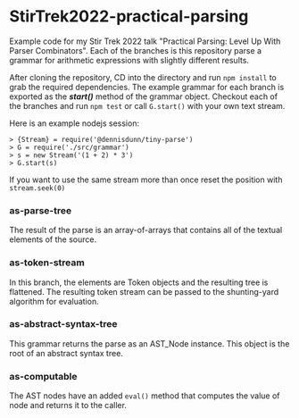 StirTrek2022-practical-parsing
===

Example code for my Stir Trek 2022 talk "Practical Parsing: Level Up With Parser Combinators". Each of the branches
is this repository parse a grammar for arithmetic expressions with slightly different results.

After cloning the repository, CD into the directory and run ```npm install``` to grab the required dependencies. The example grammar for each branch is exported as the ***start()*** method of the grammar object. Checkout each of the
branches and run ```npm test``` or call ```G.start()``` with your own text stream.

Here is an example nodejs session:

```
> {Stream} = require('@dennisdunn/tiny-parse')
> G = require('./src/grammar')
> s = new Stream('(1 + 2) * 3')
> G.start(s)
```
If you want to use the same stream more than once reset the position with ```stream.seek(0)```

### as-parse-tree
The result of the parse is an array-of-arrays that contains all of the textual elements of the source.

### as-token-stream
In this branch, the elements are Token objects and the resulting tree is flattened. The resulting token stream can be passed to the shunting-yard algorithm for evaluation.

### as-abstract-syntax-tree
This grammar returns the parse as an AST_Node instance.
This object is the root of an abstract syntax tree.

### as-computable
The AST nodes have an added ```eval()``` method that computes the value of node and returns it to the caller.  

